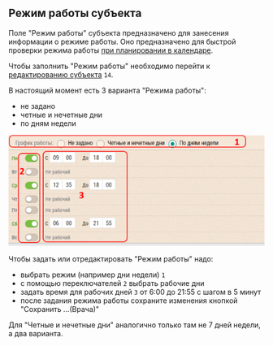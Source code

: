 ## Режим работы субъекта

Поле "Режим работы" субъекта предназначено для занесения информации о режиме работы.
Оно предназначено для быстрой проверки режима работы [при планировании в календаре](rep-add-calendar.html).

Чтобы заполнить "Режим работы" необходимо перейти к [редактированию субъекта](database-subject-edit.html) `14`.

В настоящий момент есть 3 варианта "Режима работы":

- не задано
- четные и нечетные дни
- по дням недели

![](../images/database-subject-schedule.png)

Чтобы задать или отредактировать "Режим работы" надо:

- выбрать режим (например дни недели) `1`
- с помощью переключателей `2` выбрать рабочие дни
- задать время для рабочих дней `3` от 6:00 до 21:55 с шагом в 5 минут
- после задания режима работы сохраните изменения кнопкой "Сохранить ...(Врача)"

Для "Четные и нечетные дни" аналогично только там не 7 дней недели, а два варианта.
